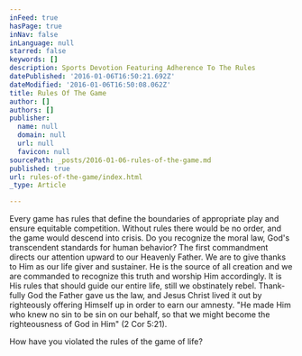 ```yaml
---
inFeed: true
hasPage: true
inNav: false
inLanguage: null
starred: false
keywords: []
description: Sports Devotion Featuring Adherence To The Rules
datePublished: '2016-01-06T16:50:21.692Z'
dateModified: '2016-01-06T16:50:08.062Z'
title: Rules Of The Game
author: []
authors: []
publisher:
  name: null
  domain: null
  url: null
  favicon: null
sourcePath: _posts/2016-01-06-rules-of-the-game.md
published: true
url: rules-of-the-game/index.html
_type: Article

---
```

Every game has rules that define the boundaries of
appropriate play and ensure equitable competition. 
Without rules there would be no order, and the game 
would descend into crisis. Do you recognize the moral 
law, God's transcendent standards for human behavior? 
The first commandment directs our attention upward 
to our Heavenly Father. We are to give thanks to Him 
as our life giver and sustainer. He is the source of all 
creation and we are commanded to recognize this truth 
and worship Him accordingly. It is His rules that should 
guide our entire life, still we obstinately rebel. Thank-
fully God the Father gave us the law, and Jesus Christ 
lived it out by righteously offering Himself up in order 
to earn our amnesty.
"He made Him who knew no sin to be sin on our behalf, 
so that we might become the righteousness of God in 
Him" (2 Cor 5:21). 

How have you violated the rules of the game of life?
